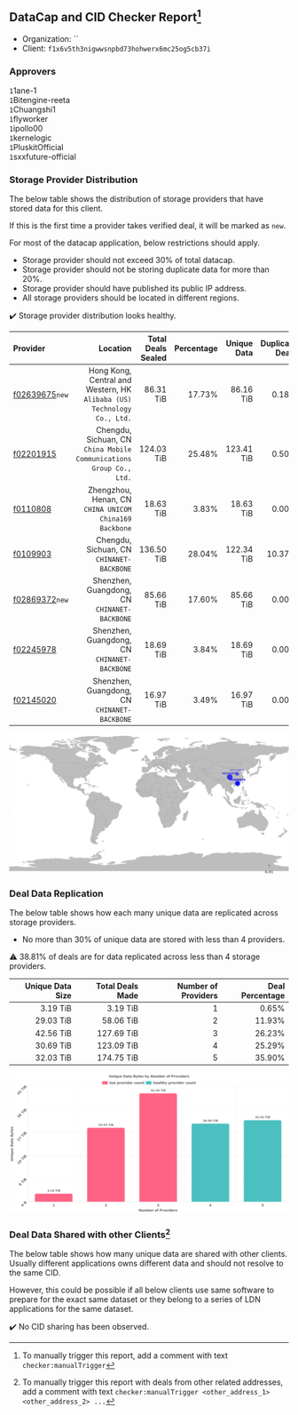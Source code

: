 ## DataCap and CID Checker Report[^1]
 - Organization: ``
 - Client: `f1x6v5th3nigwwsnpbd73hohwerx6mc25og5cb37i`
### Approvers
`1`1ane-1<br/>`1`Bitengine-reeta<br/>`1`Chuangshi1<br/>`1`flyworker<br/>`1`ipollo00<br/>`1`kernelogic<br/>`1`PluskitOfficial<br/>`1`sxxfuture-official


### Storage Provider Distribution
The below table shows the distribution of storage providers that have stored data for this client.

If this is the first time a provider takes verified deal, it will be marked as `new`.

For most of the datacap application, below restrictions should apply.
 - Storage provider should not exceed 30% of total datacap.
 - Storage provider should not be storing duplicate data for more than 20%.
 - Storage provider should have published its public IP address.
 - All storage providers should be located in different regions.

✔️ Storage provider distribution looks healthy.

| Provider                                                    |                                                                   Location | Total Deals Sealed | Percentage | Unique Data | Duplicate Deals |
| :---------------------------------------------------------- | -------------------------------------------------------------------------: | -----------------: | ---------: | ----------: | --------------: |
| [f02639675](https://filfox.info/en/address/f02639675)`new`  | Hong Kong, Central and Western, HK<br/>`Alibaba (US) Technology Co., Ltd.` |          86.31 TiB |     17.73% |   86.16 TiB |           0.18% |
| [f02201915](https://filfox.info/en/address/f02201915)       |     Chengdu, Sichuan, CN<br/>`China Mobile Communications Group Co., Ltd.` |         124.03 TiB |     25.48% |  123.41 TiB |           0.50% |
| [f0110808](https://filfox.info/en/address/f0110808)         |                  Zhengzhou, Henan, CN<br/>`CHINA UNICOM China169 Backbone` |          18.63 TiB |      3.83% |   18.63 TiB |           0.00% |
| [f0109903](https://filfox.info/en/address/f0109903)         |                               Chengdu, Sichuan, CN<br/>`CHINANET-BACKBONE` |         136.50 TiB |     28.04% |  122.34 TiB |          10.37% |
| [f02869372](https://filfox.info/en/address/f02869372)`new`  |                            Shenzhen, Guangdong, CN<br/>`CHINANET-BACKBONE` |          85.66 TiB |     17.60% |   85.66 TiB |           0.00% |
| [f02245978](https://filfox.info/en/address/f02245978)       |                            Shenzhen, Guangdong, CN<br/>`CHINANET-BACKBONE` |          18.69 TiB |      3.84% |   18.69 TiB |           0.00% |
| [f02145020](https://filfox.info/en/address/f02145020)       |                            Shenzhen, Guangdong, CN<br/>`CHINANET-BACKBONE` |          16.97 TiB |      3.49% |   16.97 TiB |           0.00% |

<img src="https://raw.githubusercontent.com/data-preservation-programs/filplus-checker-assets/main/filecoin-project/filecoin-plus-large-datasets/issues/1047/1706515056474.png"/>

### Deal Data Replication
The below table shows how each many unique data are replicated across storage providers.

- No more than 30% of unique data are stored with less than 4 providers.

⚠️ 38.81% of deals are for data replicated across less than 4 storage providers.

| Unique Data Size | Total Deals Made | Number of Providers | Deal Percentage |
| ---------------: | ---------------: | ------------------: | --------------: |
|         3.19 TiB |         3.19 TiB |                   1 |           0.65% |
|        29.03 TiB |        58.06 TiB |                   2 |          11.93% |
|        42.56 TiB |       127.69 TiB |                   3 |          26.23% |
|        30.69 TiB |       123.09 TiB |                   4 |          25.29% |
|        32.03 TiB |       174.75 TiB |                   5 |          35.90% |

<img src="https://raw.githubusercontent.com/data-preservation-programs/filplus-checker-assets/main/filecoin-project/filecoin-plus-large-datasets/issues/1047/1706515057132.png"/>

### Deal Data Shared with other Clients[^3]
The below table shows how many unique data are shared with other clients.
Usually different applications owns different data and should not resolve to the same CID.

However, this could be possible if all below clients use same software to prepare for the exact same dataset or they belong to a series of LDN applications for the same dataset.

✔️ No CID sharing has been observed.

[^1]: To manually trigger this report, add a comment with text `checker:manualTrigger`

[^2]: Deals from those addresses are combined into this report as they are specified with `checker:manualTrigger`

[^3]: To manually trigger this report with deals from other related addresses, add a comment with text `checker:manualTrigger <other_address_1> <other_address_2> ...`
